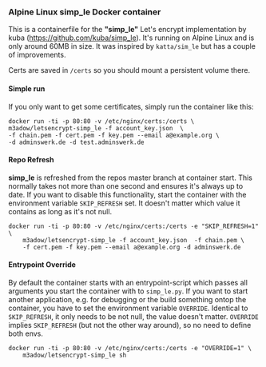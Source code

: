 ### Alpine Linux simp_le Docker container

This is a containerfile for the **"simp_le"** Let's encrypt implementation by kuba (https://github.com/kuba/simp_le). It's running on Alpine Linux and is only around 60MB in size.
It was inspired by `katta/sim_le` but has a couple of improvements.

Certs are saved in `/certs` so you should mount a persistent volume there.

#### Simple run

If you only want to get some certificates, simply run the container like this:

	docker run -ti -p 80:80 -v /etc/nginx/certs:/certs \
	m3adow/letsencrypt-simp_le -f account_key.json  \
	-f chain.pem -f cert.pem -f key.pem --email a@example.org \
    -d adminswerk.de -d test.adminswerk.de

#### Repo Refresh

**simp_le** is refreshed from the repos master branch at container start. This normally takes not more than one second and ensures it's always up to date. If you want to disable this functionality, start the container with the environment variable `SKIP_REFRESH` set. It doesn't matter which value it contains as long as it's not null.

	docker run -ti -p 80:80 -v /etc/nginx/certs:/certs -e "SKIP_REFRESH=1" \
		m3adow/letsencrypt-simp_le -f account_key.json  -f chain.pem \
		-f cert.pem -f key.pem --email a@example.org -d adminswerk.de

#### Entrypoint Override

By default the container starts with an entrypoint-script which passes all arguments you start the container with to `simp_le.py`. If you want to start another application, e.g. for debugging or the build something ontop the container, you have to set the environment variable `OVERRIDE`. Identical to `SKIP_REFRESH`, it only needs to be not null, the value doesn't matter. `OVERRIDE` implies `SKIP_REFRESH` (but not the other way around), so no need to define both envs.

	docker run -ti -p 80:80 -v /etc/nginx/certs:/certs -e "OVERRIDE=1" \
		m3adow/letsencrypt-simp_le sh
